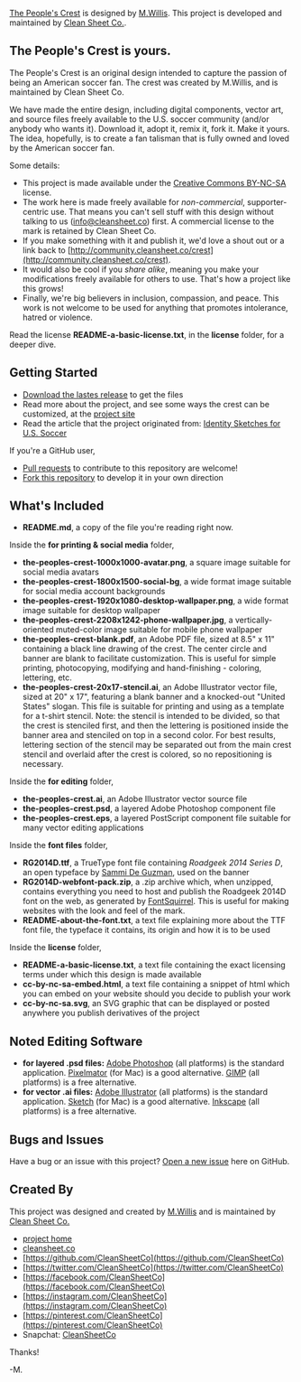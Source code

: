 [The People's Crest](http://community.cleansheet.co/crest/) is designed by [M.Willis](http://mwillis.com). This project is developed and maintained by [Clean Sheet Co.](http://cleansheet.co).


## The People's Crest is yours. 

The People's Crest is an original design intended to capture the passion of being an American soccer fan. The crest was created by M.Willis, and is maintained by Clean Sheet Co.  

We have made the entire design, including digital components, vector art, and source files freely available to the U.S. soccer community (and/or anybody who wants it).  Download it, adopt it, remix it, fork it.  Make it yours.  The idea, hopefully, is to create a fan talisman that is fully owned and loved by the American soccer fan. 

Some details:

* This project is made available under the [Creative Commons BY-NC-SA](http://creativecommons.org/licenses/by-nc-sa/4.0/) license. 
* The work here is made freely available for *non-commercial*, supporter-centric use. That means you can't sell stuff with this design without talking to us (info@cleansheet.co) first.  A commercial license to the mark is retained by Clean Sheet Co.
* If you make something with it and publish it, we'd love a shout out or a link back to [http://community.cleansheet.co/crest](http://community.cleansheet.co/crest). 
* It would also be cool if you *share alike*, meaning you make your modifications freely available for others to use.  That's how a project like this grows! 
* Finally, we're big believers in inclusion, compassion, and peace.  This work is not welcome to be used for anything that promotes intolerance, hatred or violence. 

Read the license **README-a-basic-license.txt**, in the **license** folder, for a deeper dive.


## Getting Started

* [Download the lastes release](https://github.com/CleanSheetCo/ThePeoplesCrest/releases) to get the files
* Read more about the project, and see some ways the crest can be customized, at the [project site](http://community.cleansheet.co/crest)
* Read the article that the project originated from: [Identity Sketches for U.S. Soccer](http://mwl.li/us-identity)

If you're a GitHub user,

* [Pull requests](https://github.com/CleanSheetCo/ThePeoplesCrest/pulls) to contribute to this repository are welcome! 
* [Fork this repository](https://github.com/CleanSheetCo/ThePeoplesCrest/network) to develop it in your own direction




## What's Included

* **README.md**, a copy of the file you're reading right now.


Inside the **for printing & social media** folder,

* **the-peoples-crest-1000x1000-avatar.png**, a square image suitable for social media avatars
* **the-peoples-crest-1800x1500-social-bg**, a wide format image suitable for social media account backgrounds
* **the-peoples-crest-1920x1080-desktop-wallpaper.png**, a wide format image suitable for desktop wallpaper
* **the-peoples-crest-2208x1242-phone-wallpaper.jpg**, a vertically-oriented muted-color image suitable for mobile phone wallpaper
* **the-peoples-crest-blank.pdf**, an Adobe PDF file, sized at 8.5" x 11" containing a black line drawing of the crest. The center circle and banner are blank to facilitate customization. This is useful for simple printing, photocopying, modifying and hand-finishing - coloring, lettering, etc.
* **the-peoples-crest-20x17-stencil.ai**, an Adobe Illustrator vector file, sized at 20" x 17", featuring a blank banner and a knocked-out "United States" slogan. This file is suitable for printing and using as a template for a t-shirt stencil. Note: the stencil is intended to be divided, so that the crest is stenciled first, and then the lettering is positioned inside the banner area and stenciled on top in a second color. For best results, lettering section of the stencil may be separated out from the main crest stencil and overlaid after the crest is colored, so no repositioning is necessary.

Inside the **for editing** folder,

* **the-peoples-crest.ai**, an Adobe Illustrator vector source file
* **the-peoples-crest.psd**, a layered Adobe Photoshop component file
* **the-peoples-crest.eps**, a layered PostScript component file suitable for many vector editing applications

Inside the **font files** folder,

* **RG2014D.ttf**, a TrueType font file containing *Roadgeek 2014 Series D*, an open typeface by [Sammi De Guzman](https://github.com/sammdot/roadgeek-fonts), used on the banner
* **RG2014D-webfont-pack.zip**, a .zip archive which, when unzipped, contains everything you need to host and publish the Roadgeek 2014D font on the web, as generated by [FontSquirrel](http://www.fontsquirrel.com). This is useful for making websites with the look and feel of the mark.
* **README-about-the-font.txt**, a text file explaining more about the TTF font file, the typeface it contains, its origin and how it is to be used


Inside the **license** folder,

* **README-a-basic-license.txt**, a text file containing the exact licensing terms under which this design is made available
* **cc-by-nc-sa-embed.html**, a text file containing a snippet of html which you can embed on your website should you decide to publish your work
* **cc-by-nc-sa.svg**, an SVG graphic that can be displayed or posted anywhere you publish derivatives of the project


## Noted Editing Software

* **for layered .psd files:** [Adobe Photoshop](http://www.photoshop.com/products/photoshop) (all platforms) is the standard application. [Pixelmator](http://www.pixelmator.com) (for Mac) is a good alternative. [GIMP](http://www.getgimp.com) (all platforms) is a free alternative.
* **for vector .ai files:** [Adobe Illustrator](http://www.adobe.com/products/illustrator.html) (all platforms) is the standard application.  [Sketch](http://bohemiancoding.com/sketch/) (for Mac) is a good alternative. [Inkscape](https://inkscape.org) (all platforms) is a free alternative.


## Bugs and Issues

Have a bug or an issue with this project? [Open a new issue](https://github.com/CleanSheetCo/#/issues) here on GitHub.



## Created By

This project was designed and created by [M.Willis](http://mwillis.com) and is maintained by [Clean Sheet Co.](http://cleansheet.co) 

* [project home](http://community.cleansheet.co/crest)
* [cleansheet.co](http://cleansheet.co)
* [https://github.com/CleanSheetCo](https://github.com/CleanSheetCo)
* [https://twitter.com/CleanSheetCo](https://twitter.com/CleanSheetCo)
* [https://facebook.com/CleanSheetCo](https://facebook.com/CleanSheetCo)
* [https://instagram.com/CleanSheetCo](https://instagram.com/CleanSheetCo)
* [https://pinterest.com/CleanSheetCo](https://pinterest.com/CleanSheetCo)
* Snapchat: [CleanSheetCo](http://csco.link/snap)

Thanks! 

-M.